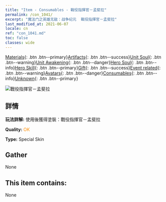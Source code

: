 ```yaml
---
title: "Item - Consumables - 戰役指揮官－孟斐拉"
permalink: /con_1041/
excerpt: "魔法门之英雄无敌：战争纪元  戰役指揮官－孟斐拉"
last_modified_at: 2021-06-07
locale: cn
ref: "con_1041.md"
toc: false
classes: wide
---
```

 [Materials](/ItemsCN/){: .btn .btn--primary}[Artifacts](/ItemsCN/Artifacts/){: .btn .btn--success}[Unit Soul](/ItemsCN/UnitSoul/){: .btn .btn--warning}[Unit Awakening](/ItemsCN/UnitAwakening/){: .btn .btn--danger}[Hero Soul](/ItemsCN/HeroSoul/){: .btn .btn--info}[Hero Skill](/ItemsCN/HeroSkill/){: .btn .btn--primary}[Gift](/ItemsCN/Gift/){: .btn .btn--success}[Event related](/ItemsCN/Events/){: .btn .btn--warning}[Avatars](/ItemsCN/Avatars/){: .btn .btn--danger}[Consumables](/ItemsCN/Consumables/){: .btn .btn--info}[Unknown](/ItemsCN/Unknown/){: .btn .btn--primary}

 ![戰役指揮官－孟斐拉](/images/h/h_Mephala3.jpg)

## 詳情
 **玩法詳解:** 使用後獲得塗裝：戰役指揮官－孟斐拉

 **Quality:** <span style="color: #FF8C00">OK</span>

 **Type:** Special Skin

## Gather

  None

## This item contains:

  None

